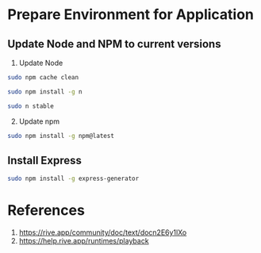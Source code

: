 # Prepare Environment for Application
## Update Node and NPM to current versions
1. Update Node
```bash
sudo npm cache clean
```
```bash
sudo npm install -g n
```
```bash
sudo n stable
```
2. Update npm
```bash
sudo npm install -g npm@latest
```

## Install Express
```bash
sudo npm install -g express-generator
```
# References
1. https://rive.app/community/doc/text/docn2E6y1lXo
2. https://help.rive.app/runtimes/playback

